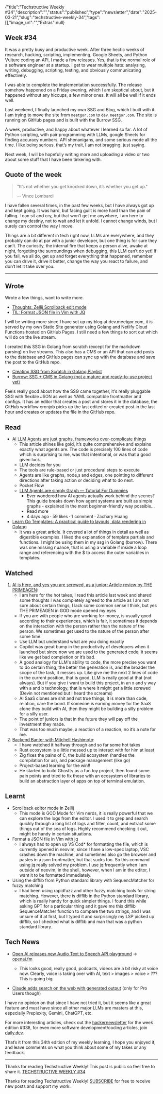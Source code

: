 {"title":"Techstructive Weekly #34","description":"","status":"published","type":"newsletter","date":"2025-03-21","slug":"techstructive-weekly-34","tags":[],"image_url":"","Extras":null}


 
## Week #34
 
 It was a pretty busy and productive week. After three hectic weeks of research, hacking, scripting, implementing, Google Sheets, and Python Vulture coding an API, I made a few releases. Yes, that is the normal role of a software engineer at a startup. I get to wear multiple hats: analysing, writing, debugging, scripting, testing, and obviously communicating effectively.
 
 I was able to complete the implementation successfully. The release somehow happened on a Friday evening, which I am skeptical about, but it happened without any hiccups, a few minor ones. It will all be well if it ends well. 
 
 Last weekend, I finally launched my own SSG and Blog, which I built with it. I am trying to move the site from `meetgor.com` to `dev.meetgor.com`. The site is running on GitHub pages and is built with the Burrow SSG.
 
 A week, productive, and happy about whatever I learned so far. A lot of Python scripting, with pair programming with LLMs, google Sheets for finding accuracy numbers, API shenanigans, and some serious mode all the time. I like being serious, that’s my trait, I am not bragging, just saying.
 
 Next week, I will be hopefully writing more and uploading a video or two about some stuff that I have been tinkering with.
 
 ## Quote of the week
 
 > "It’s not whether you get knocked down, it’s whether you get up."
 >
 > -- Vince Lombardi
 
 I have fallen several times, in the past few weeks, but I have always got up and kept going. It was hard, but facing guilt is more hard than the pain of falling. I can sit and cry, but that won’t get me anywhere, I am here to change my destiny, not to wait and let it unfold. I cannot change winds, but I surely can control the way I move.
 
 Things are a bit different in tech right now, LLMs are everywhere, and they probably can do at par with a junior developer, but one thing is for sure they can’t. The curiosity, the internal fire that keeps a person alive, awake at night, forgetting the surroundings when debugging, this LLM can’t do yet! If you fall, we all do, get up and forget everything that happened, remember you can drive it, drive it better, change the way you react to failure, and  don’t let it take over you.
 
 ---
 
 ## Wrote
 
 Wrote a few things, want to write more.
 
 * [Thoughts: Zellij Scrollback edit mode](https://dev.meetgor.com/thoughts/zellij-open-scrollback-edit-mode/)
 * [TIL: Format JSON file in Vim with JQ](https://dev.meetgor.com/til/format-json-in-vim-with-jq/)
 
 I will be writing more since I have set up my blog at dev.meetgor.com, it is served by my own Static Site generator using Golang and Netlify Cloud Functions hosted on GitHub Pages. I still need a few things to sort out which will do on the live stream.
 
 I created this SSG in Golang from scratch (except for  the markdown parsing) on live streams. This also has a CMS or an API that can add posts to the database and GitHub pages can sync up with the database and save the post to the GitHub repo.
 
 * [Creating SSG from Scratch in Golang Playlist](https://www.youtube.com/playlist?list=PLMVgNvnU9WlGRy0FySl6Ot9M5Rtb7qopu)
 * [Burrow: SSG + CMS in Golang (not a mature and ready-to-use project yet)](https://github.com/mr-destructive/burrow)
 
 Feels really good about how the SSG came together, it's really pluggable SSG with flexible JSON as well as YAML compatible frontmatter and configs. It has an editor that creates a post and stores it in the database, the GitHub workflow cronjob picks up the last edited or created post in the last hour and creates or updates the file in the GitHub repo.
 
 ## Read
 
 * [AI LLM Agents are just graphs, frameworks over-complicate things](https://zacharyhuang.substack.com/p/llm-agent-internal-as-a-graph-tutorial)
     * This article shines like gold, it’s quite comprehensive and explains exactly what agents are. The code is precisely 100 lines of code which is surprising to me, was that intentional, or was that a good given luck.
     * LLM decides for you
     * The tools are rule-based or just procedural steps to execute
     * Agents are like graphs, node,s and edges, one pointing to different directions after taking action or deciding what to do next.
     * Pocket Flow
     * [LLM Agents are simply Graph — Tutorial For Dummies](https://zacharyhuang.substack.com/p/llm-agent-internal-as-a-graph-tutorial)
         * Ever wondered how AI agents actually work behind the scenes? This guide breaks down how agent systems are built as simple graphs - explained in the most beginner-friendly way possible…
         * Read more
         * 4 days ago · 59 likes · 1 comment · Zachary Huang
 * [Learn Go Templates: A practical guide to layouts, data rendering in Golang](https://evolveasdev.com/blogs/guide/learn-go-templates-a-practical-guide-to-layouts-data-binding-and-rendering?ref=dailydev)
     * It was a great article. It covered a lot of things in detail as well as digestible examples. I liked the explanation of template partials and functions. I might be using them in my ssg in Golang (burrow). There was one missing nuance, that is using a variable if inside a loop range and referencing with the $ to access the outer variables in templates.
 
 ## Watched
 
 1.  [AI is here, and yes you are screwed, as a junior: Article review by THE PRIMEAGEN](https://youtu.be/LXUw0xSib-g):
     * I am here for the hot takes, I read this article last week and shared some thoughts I was completely agreed to the article as I am not sure about certain things, I lack some common sense I think, but yes THE PRIMEAGEN in GOD mode opened my eyes
     * If you are with people who are working for money, is usually good according to their experiences, which is fair, it sometimes it depends on the interaction with the person rather than the nature of the person. We sometimes get used to the nature of the person after some time.
     * Use LLM but understand what are you doing exactly
     * Copilot was great bump in the productivity of developers when it launched but since now we are used to the generated code, it seems like we get bad completion or it’s bad.
     * A good analogy for LLM's ability to code, the more precise you want to do certain thing, the better the generation is, and the broader the scope of the task, it messes up. Like give me the next 2 lines of code in the current position, that is good, LLM is really good at that (not always). But if you give i want to build this project, in an x and y way with a and b technology, that is where it might get a little screwed (Devin not mentioned but I heard the screams)
     * AI SaaS clones are shit and not true things, it is more than code, relation, care the bond. If someone is earning money for the SaaS clone they build with AI, then they might be building a silly problem for a silly user.
     * The point of juniors is that in the future they will pay off the investment they made.
     * That was too much maybe, a reaction of a reaction, no it’s a note for me.
 2.  [Backend Banter with Mitchell Hashimoto](https://youtu.be/586_BAMMOQ8):
     * I have watched it halfway through and so far some hot takes
     * Rust ecosystem is a little messed up to interact with for him at least
     * Zig fixes the pains of C, the build ecosystem (handles the compilation for us), and package management (like go)
     * Project-based learning for the win!!
     * He started to build Ghostty as a fun toy project, then found some pain points and tried to fix those with an ecosystem of libraries to build an  abstraction layer of apps on top of terminal emulation.
 
 ## Learnt
 
 * Scrollback editor mode in Zellij
     * This mode is GOD Mode for Vim nerds, it is really powerful that we can explore the logs from the editor. I used it to grep and search quickly through a long list of logs and filter, count, and extract some things out of the sea of logs. Highly recommend checking it out, might be handy in certain situations.
 * Format a JSON file in Vim with jq
     * I always had to open up VS Cod\* for formatting the file, which is currently opened in neovim, since I have a low-spec laptop, VSC crashes down the machine, and sometimes also go the browser and pastes in a json frontmatter, but that sucks too. So this command using jq really solved my problem. I use jq frequently when I am outside of neovim, in the shell, however, when I am in the editor, I want it to be formatted immediately.
 * Using the difflib from Python standard library with SequencMatcher for fuzzy matching
     * I had been using rapidfuzz and other fuzzy matching tools for string matching. However, there is difflib in the Python standard library, which is really handy for quick simpler things. I found this while asking GPT for a particular thing and it gave me this difflib SequenceMatcher function to compare the two strings, and I was unsure of it at first, but I typed it and surprisingly my LSP picked up difflib, so I checked what is difflib and man that was a python standard library.
 
 ## Tech News
 
 * [Open AI releases new Audio Text to Speech API playground](https://openai.com/index/introducing-our-next-generation-audio-models/) → [openai.fm](openai.fm)
     * This looks good, really good, podcasts, videos are a bit risky at voice now. Clearly, voice is taking over with AI, text > images > voice > ??? This is going big.
 
 * [Claude adds search on the web with generated output](https://www.anthropic.com/news/web-search) (only for Pro Users though)
 
 I have no opinion on that since I have not tried it, but it seems like a great feature and must have since all other major LLMs are masters at this, especially Preplexity, Gemini, ChatGPT, etc.
 
 For more interesting articles, check out the [hackernewsletter](https://buttondown.com/hacker-newsletter/archive/hacker-newsletter-738) for the week edition #338, for even more software development/coding articles, join [daily.dev](https://daily.dev/).
 
 That’s it from this 34th edition of my weekly learning, I hope you enjoyed it, and leave comments on what you think about some of my takes or any feedback.
 
 ---
 
 Thanks for reading Techstructive Weekly! 
 This post is public so feel free to share it. [TECHSTRUCTIVE WEEKLY #34](https://techstructively.substack.com/p/techstructive-weekly-34)
 
 Thanks for reading Techstructive Weekly! [SUBSCRIBE](https://techstructively.substack.com/subscribe) for free to receive new posts and support my work.
 
